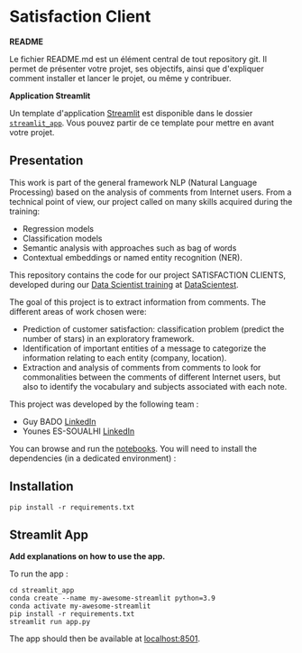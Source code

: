 # Satisfaction Client


**README**

Le fichier README.md est un élément central de tout repository git. Il permet de présenter votre projet, ses objectifs, ainsi que d'expliquer comment installer et lancer le projet, ou même y contribuer.


**Application Streamlit**

Un template d'application [Streamlit](https://streamlit.io/) est disponible dans le dossier [`streamlit_app`](streamlit_app). Vous pouvez partir de ce template pour mettre en avant votre projet.

## Presentation


This work is part of the general framework NLP (Natural Language Processing) based on the analysis of comments from Internet users.
From a technical point of view, our project called on many skills acquired during the training:
- Regression models
- Classification models
- Semantic analysis with approaches such as bag of words
- Contextual embeddings or named entity recognition (NER).

This repository contains the code for our project SATISFACTION CLIENTS, developed during our [Data Scientist training](https://datascientest.com/en/data-scientist-course) at [DataScientest](https://datascientest.com/).

The goal of this project is  to extract information from comments. The different areas of work chosen were:

- Prediction of customer satisfaction: classification problem (predict the number of stars) in an exploratory framework.
- Identification of important entities of a message to categorize the information relating to each entity (company, location).
- Extraction and analysis of comments from comments to look for commonalities between the comments of different Internet users, but also to identify the vocabulary    and subjects associated with each note.

This project was developed by the following team :

- Guy BADO  [LinkedIn](https://www.linkedin.com/in/guy-armand-bado-5588698b/)
- Younes ES-SOUALHI [LinkedIn](https://www.linkedin.com/in/younes-essoualhi-3a5a88135/)

You can browse and run the [notebooks](./notebooks). You will need to install the dependencies (in a dedicated environment) :

## Installation
```
pip install -r requirements.txt
```

## Streamlit App

**Add explanations on how to use the app.**

To run the app :

```shell
cd streamlit_app
conda create --name my-awesome-streamlit python=3.9
conda activate my-awesome-streamlit
pip install -r requirements.txt
streamlit run app.py
```

The app should then be available at [localhost:8501](http://localhost:8501).
